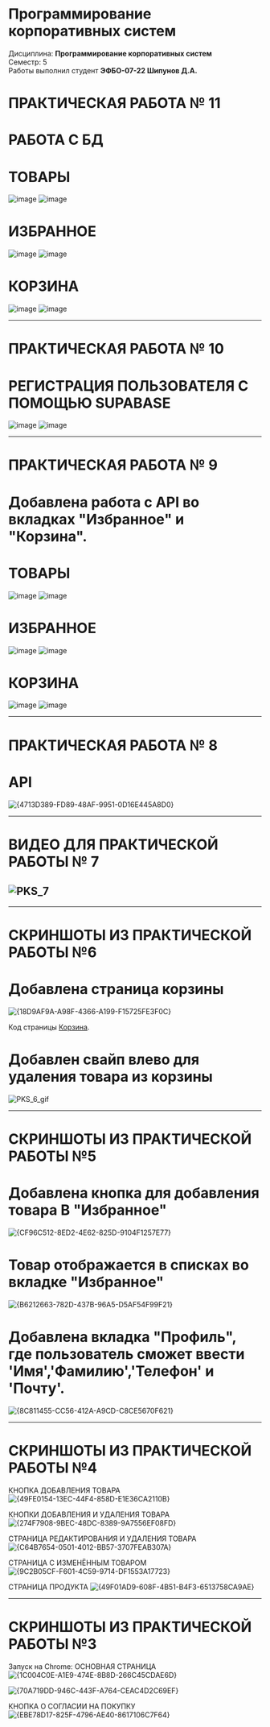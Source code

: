 # Программирование корпоративных систем
Дисциплина: **Программирование корпоративных систем** <br>
Семестр: 5 <br>
Работы выполнил студент **ЭФБО-07-22 Шипунов Д.А.** <br>

# ПРАКТИЧЕСКАЯ РАБОТА № 11
# РАБОТА С БД
# ТОВАРЫ

![image](https://github.com/user-attachments/assets/f242e33d-aafb-4068-b05f-3a2e26886faf)
![image](https://github.com/user-attachments/assets/a7948133-26fb-48f0-8732-74283e818dbb)

# ИЗБРАННОЕ
![image](https://github.com/user-attachments/assets/d7c05c19-84dc-431e-a208-a052acd277af)
![image](https://github.com/user-attachments/assets/6469c795-e56b-4ffd-8181-5b23f073ec8f)

# КОРЗИНА
![image](https://github.com/user-attachments/assets/8e4a1288-8c15-4d7c-b217-50efc6445e13)
![image](https://github.com/user-attachments/assets/8f7e7a21-dd89-4381-8e98-dfe70330ff09)


-----------------------------------------------------------------------------------------------------------------------
# ПРАКТИЧЕСКАЯ РАБОТА № 10
# РЕГИСТРАЦИЯ ПОЛЬЗОВАТЕЛЯ С ПОМОЩЬЮ SUPABASE
![image](https://github.com/user-attachments/assets/db5efda0-e05a-4623-ba8e-7f87ca1b82fd)
![image](https://github.com/user-attachments/assets/64579e9f-5db3-4dda-b41e-d82633800aff)



------------------------------------------------------------------------------------------------------------------------
# ПРАКТИЧЕСКАЯ РАБОТА № 9
# Добавлена работа с API во вкладках "Избранное" и "Корзина".
# ТОВАРЫ

![image](https://github.com/user-attachments/assets/f923d0ab-8a2d-41f4-8906-bc92008780de)
![image](https://github.com/user-attachments/assets/73727036-bc6e-4e4d-8084-8ae6ee595f13)

# ИЗБРАННОЕ
![image](https://github.com/user-attachments/assets/f3d4f0aa-890d-486a-8a80-74c25228d9b6)
![image](https://github.com/user-attachments/assets/fe708501-47fc-4169-874c-bcf20899a0f4)

# КОРЗИНА
![image](https://github.com/user-attachments/assets/c4f04a81-e8c8-4003-bcfd-7226a62d7159)
![image](https://github.com/user-attachments/assets/d9d71ac3-be9b-4074-a2be-fe6dc02a57f3)



-------------------------------------------------------------------------------------------------------------------------
# ПРАКТИЧЕСКАЯ РАБОТА № 8 
# API
![{4713D389-FD89-48AF-9951-0D16E445A8D0}](https://github.com/user-attachments/assets/a7c09bc2-90e6-4389-a1ea-190d5b3c87ac)



-------------------------------------------------------------------------------------------------------------------------
# ВИДЕО ДЛЯ ПРАКТИЧЕСКОЙ РАБОТЫ № 7
![PKS_7](https://github.com/user-attachments/assets/88f63f2a-285a-432a-89b5-422cd61087a1)
-------------------------------------------------------------------------------------------------------------------------

-------------------------------------------------------------------------------------------------------------------------
# СКРИНШОТЫ ИЗ ПРАКТИЧЕСКОЙ РАБОТЫ №6
# Добавлена страница корзины
![{18D9AF9A-A98F-4366-A199-F15725FE3F0C}](https://github.com/user-attachments/assets/13f17ffe-e31c-4e6b-8469-7ff84c136cf7)

Код страницы [Корзина](https://github.com/L1nia/PKS_6/commit/e1509038b0501e6e6deec26d50806d31f3d77ee0#diff-e7a5c032d7ca95cec27c1d547fee9b6db7e6cde55a9a5a10ea47bdc280fcc83c). 

# Добавлен свайп влево для удаления товара из корзины
![PKS_6_gif](https://github.com/user-attachments/assets/f689b203-c343-45dd-90fc-b6cf1a1119ea)

-------------------------------------------------------------------------------------------------------------------------
# СКРИНШОТЫ ИЗ ПРАКТИЧЕСКОЙ РАБОТЫ №5
# Добавлена кнопка для добавления товара В "Избранное"
![{CF96C512-8ED2-4E62-825D-9104F1257E77}](https://github.com/user-attachments/assets/788d8e80-ff13-41f8-90cd-3385ec58274b)



# Товар отображается в списках во вкладке "Избранное"
![{B6212663-782D-437B-96A5-D5AF54F99F21}](https://github.com/user-attachments/assets/3866197b-a1c8-4b1d-9c8d-d1a6b6c9ce9a)


# Добавлена вкладка "Профиль", где пользователь сможет ввести 'Имя','Фамилию','Телефон' и 'Почту'.
![{8C811455-CC56-412A-A9CD-C8CE5670F621}](https://github.com/user-attachments/assets/f2e29590-6f6f-43ee-af13-f0e2288a86ec)






-------------------------------------------------------------------------------------------------------------------------
# СКРИНШОТЫ ИЗ ПРАКТИЧЕСКОЙ РАБОТЫ №4
 
 КНОПКА ДОБАВЛЕНИЯ ТОВАРА
![{49FE0154-13EC-44F4-858D-E1E36CA2110B}](https://github.com/user-attachments/assets/3b11f6ff-fa6b-45ca-aee2-015cc392dbcb)

 КНОПКИ ДОБАВЛЕНИЯ И УДАЛЕНИЯ ТОВАРА
![{274F7908-9BEC-48DC-8389-9A7556EF08FD}](https://github.com/user-attachments/assets/8d64486b-b163-4792-90b1-1817e5d8ba7f)

 СТРАНИЦА РЕДАКТИРОВАНИЯ И УДАЛЕНИЯ ТОВАРА
![{C64B7654-0501-4012-BB57-3707FEAB307A}](https://github.com/user-attachments/assets/8c70097a-7680-44d3-a202-384a37ac15d4)

 СТРАНИЦА С ИЗМЕНЁННЫМ ТОВАРОМ
![{9C2B05CF-F601-4C59-9714-DF1553A17723}](https://github.com/user-attachments/assets/7b7151f4-1929-4f53-8794-83d24ffb8d32)

 СТРАНИЦА ПРОДУКТА
![{49F01AD9-608F-4B51-B4F3-6513758CA9AE}](https://github.com/user-attachments/assets/01dac0e0-242b-4e93-b59d-812101148555)

--------------------------------------------------------------------------------------------------------------------------
# СКРИНШОТЫ ИЗ ПРАКТИЧЕСКОЙ РАБОТЫ №3
Запуск на Chrome:
 ОСНОВНАЯ СТРАНИЦА
![{1C004C0E-A1E9-474E-8B8D-266C45CDAE6D}](https://github.com/user-attachments/assets/f60a3b08-3f30-463a-bf94-4d3d0b4751a5)

![{70A719DD-946C-443F-A764-CEAC4D2C69EF}](https://github.com/user-attachments/assets/32fd8a38-d639-4c13-b463-b3f9ed799d79)

 КНОПКА О СОГЛАСИИ НА ПОКУПКУ
![{EBE78D17-825F-4796-AE40-8617106C7F64}](https://github.com/user-attachments/assets/89e7e4ee-7914-46c2-a5f8-d45ea97b00ae)


